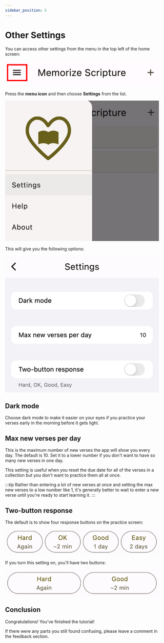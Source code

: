 ```yaml
---
sidebar_position: 5
---
```


# Other Settings

You can access other settings from the menu in the top left of the home screen:

<div class="bordered-image">

![home page menu](img/menu-1.png)
</div>

Press the **menu icon** and then choose **Settings** from the list.

<div class="bordered-image">

![settings in menu](img/menu-2.png)
</div>

This will give you the following options:

<div class="bordered-image">

![settings in menu](img/settings.png)
</div>

## Dark mode

Choose dark mode to make it easier on your eyes if you practice your verses early in the morning before it gets light.

## Max new verses per day

This is the maximum number of new verses the app will show you every day. The default is 10. Set it to a lower number if you don't want to have so many new verses in one day.

This setting is useful when you reset the due date for all of the verses in a collection but you don't want to practice them all at once.

:::tip
Rather than entering a lot of new verses at once and setting the max new verses to a low number like 1, it's generally better to wait to enter a new verse until you're ready to start learning it.
:::

## Two-button response

The default is to show four response buttons on the practice screen:

<div class="bordered-image">

![settings in menu](img/practice-1.png)
</div>

If you turn this setting on, you'll have two buttons:

<div class="bordered-image">

![settings in menu](img/practice-2.png)
</div>

## Conclusion

Congratulations! You've finished the tutorial!

If there were any parts you still found confusing, please leave a comment in the feedback section.